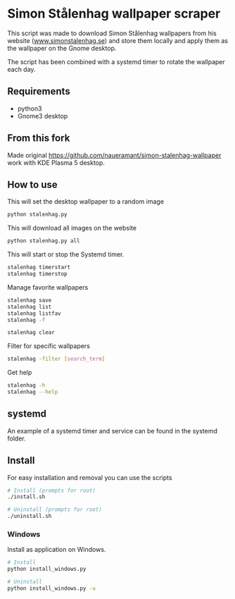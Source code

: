 # Simon Stålenhag wallpaper scraper

This script was made to download Simon Stålenhag wallpapers from his website (www.simonstalenhag.se) and store them locally and apply them as the wallpaper on the Gnome desktop.

The script has been combined with a systemd timer to rotate the wallpaper each day.

## Requirements

- python3
- Gnome3 desktop

## From this fork

Made original https://github.com/naueramant/simon-stalenhag-wallpaper work with KDE Plasma 5 desktop.

## How to use

This will set the desktop wallpaper to a random image

```sh
python stalenhag.py
```

This will download all images on the website

```sh
python stalenhag.py all
```

This will start or stop the Systemd timer.

```sh
stalenhag timerstart
stalenhag timerstop
```

Manage favorite wallpapers

```sh
stalenhag save
stalenhag list
stalenhag listfav
stalenhag -f

stalenhag clear
```
Filter for specific wallpapers

```sh
stalenhag -filter [search_term]
```

Get help

```sh
stalenhag -h
stalenhag --help
```

## systemd

An example of a systemd timer and service can be found in the systemd folder.

## Install

For easy installation and removal you can use the scripts

```sh
# Install (prompts for root)
./install.sh

# Uninstall (prompts for root)
./uninstall.sh
```

### Windows

Install as application on Windows.
```sh
# Install
python install_windows.py

# Uninstall
python install_windows.py -u
```

